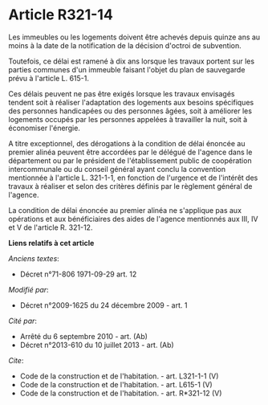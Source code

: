 # Article R321-14

Les immeubles ou les logements doivent être achevés depuis quinze ans au moins à la date de la notification de la décision
d'octroi de subvention. 

Toutefois, ce délai est ramené à dix ans lorsque les travaux portent sur les parties communes d'un immeuble faisant l'objet
du plan de sauvegarde prévu à l'article L. 615-1. 

Ces délais peuvent ne pas être exigés lorsque les travaux envisagés tendent soit à réaliser l'adaptation des logements aux
besoins spécifiques des personnes handicapées ou des personnes âgées, soit à améliorer les logements occupés par les
personnes appelées à travailler la nuit, soit à économiser l'énergie.

A titre exceptionnel, des dérogations à la condition de délai énoncée au premier alinéa peuvent être accordées par le délégué
de l'agence dans le département ou par le président de l'établissement public de coopération intercommunale ou du conseil
général ayant conclu la convention mentionnée à l'article L. 321-1-1, en fonction de l'urgence et de l'intérêt des travaux à
réaliser et selon des critères définis par le règlement général de l'agence. 

La condition de délai énoncée au premier alinéa ne s'applique pas aux opérations et aux bénéficiaires des aides de l'agence
mentionnés aux III, IV et V de l'article R. 321-12.

**Liens relatifs à cet article**

_Anciens textes_:

  - Décret n°71-806 1971-09-29 art. 12

_Modifié par_:

  - Décret n°2009-1625 du 24 décembre 2009 - art. 1

_Cité par_:

  - Arrêté du 6 septembre 2010 - art. (Ab)
  - Décret n°2013-610 du 10 juillet 2013 - art. (Ab)

_Cite_:

  - Code de la construction et de l'habitation. - art. L321-1-1 (V)
  - Code de la construction et de l'habitation. - art. L615-1 (V)
  - Code de la construction et de l'habitation. - art. R*321-12 (V)
